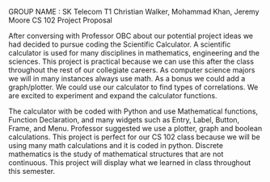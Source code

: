 GROUP NAME : SK Telecom T1
Christian Walker, Mohammad Khan, Jeremy Moore
CS 102 Project Proposal

After conversing with Professor OBC about our potential project ideas we had
decided to pursue coding the Scientific Calculator. A scientific calculator is
used for many disciplines in mathematics, engineering and the sciences.
This project is practical because we can use this after the class throughout the
rest of our collegiate careers. As computer science majors we will in many
instances always use math. As a bonus we could add a graph/plotter. We could use
our calculator to find types of correlations. We are excited to experiment and
expand the calculator functions.

The calculator with be coded with Python and use Mathematical functions,
Function Declaration, and many widgets such as Entry, Label, Button, Frame, and
Menu. Professor suggested we use a plotter, graph and boolean calculations. This
project is perfect for our CS 102 class because we will be using many math
calculations and it is coded in python. Discrete mathematics is the study of
mathematical structures that are not continuous. This project will display
what we learned in class throughout this semester.
